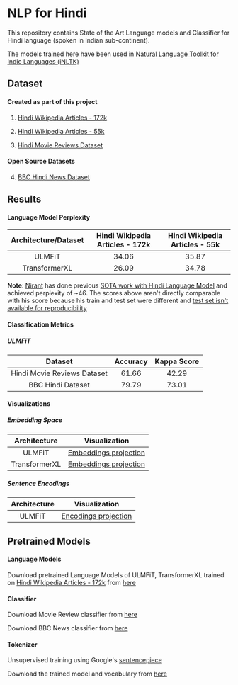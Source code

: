 # NLP for Hindi
This repository contains State of the Art Language models and Classifier for Hindi language
 (spoken in Indian sub-continent).
  
The models trained here have been used in [Natural Language Toolkit for Indic Languages
 (iNLTK)](https://github.com/goru001/inltk)


## Dataset

#### Created as part of this project
1. [Hindi Wikipedia Articles - 172k](https://www.kaggle.com/disisbig/hindi-wikipedia-articles-172k)

2. [Hindi Wikipedia Articles - 55k](https://www.kaggle.com/disisbig/hindi-wikipedia-articles-55k)

3. [Hindi Movie Reviews Dataset](https://www.kaggle.com/disisbig/hindi-movie-reviews-dataset)

#### Open Source Datasets
4. [BBC Hindi News Dataset](https://github.com/NirantK/hindi2vec/releases/tag/bbc-hindi-v0.1)


## Results

#### Language Model Perplexity

| Architecture/Dataset | Hindi Wikipedia Articles - 172k | Hindi Wikipedia Articles - 55k |
|:--------:|:----:|:----:|
|   ULMFiT  |  34.06  |  35.87  |
|  TransformerXL |  26.09  |  34.78  |

**Note**: [Nirant](https://github.com/NirantK) has done previous [SOTA work with
 Hindi Language Model](https://github.com/NirantK/hindi2vec) and achieved perplexity of ~46.
  The scores above aren't directly comparable with his score because his train and test set
   were different and [test set isn't available for reproducibility](https://github.com/NirantK/hindi2vec/issues/1)
 

#### Classification Metrics

##### ULMFiT

| Dataset | Accuracy | Kappa Score |
|:--------:|:----:|:----:|
| Hindi Movie Reviews Dataset |  61.66  |  42.29  |
| BBC Hindi Dataset |  79.79  |  73.01  |

 
#### Visualizations
 
##### Embedding Space

| Architecture | Visualization |
|:--------:|:----:|
| ULMFiT | [Embeddings projection](https://projector.tensorflow.org/?config=https://raw.githubusercontent.com/goru001/nlp-for-hindi/master/language-model/embedding_projector_config_30k.json) |
| TransformerXL | [Embeddings projection](https://projector.tensorflow.org/?config=https://raw.githubusercontent.com/goru001/nlp-for-hindi/master/language-model/embedding_projector_config_transformerxl.json)  |

##### Sentence Encodings

| Architecture | Visualization |
|:--------:|:----:|
| ULMFiT | [Encodings projection](https://projector.tensorflow.org/?config=https://raw.githubusercontent.com/goru001/nlp-for-hindi/master/language-model/sentence_encodings/encoding_projector_config.json) |


## Pretrained Models

#### Language Models 
Download pretrained Language Models of ULMFiT, TransformerXL trained on
 [Hindi Wikipedia Articles - 172k](https://github.com/goru001/nlp-for-hindi#dataset)
  from [here](https://drive.google.com/open?id=1_8l5HFHHm4cboA-tkGbn3i6sfOWLmGyC)

#### Classifier

Download Movie Review classifier from [here](https://drive.google.com/open?id=1namfgTvH72Hgq3kPD8F43tOgLUEmG2zf)

Download BBC News classifier from [here](https://drive.google.com/open?id=1namfgTvH72Hgq3kPD8F43tOgLUEmG2zf)

#### Tokenizer

Unsupervised training using Google's [sentencepiece](https://github.com/google/sentencepiece)

Download the trained model and vocabulary from [here](https://drive.google.com/open?id=1TVuqY3Lad_KdY5Aj8ynGYVvoX5qgk2fJ)

